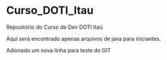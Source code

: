 # Curso_DOTI_Itau
Repositório do Curso de Dev DOTI Itaú

Aqui será encontrado apenas arquivos de java para iniciantes.

Adionado um nova linha para teste do GIT
